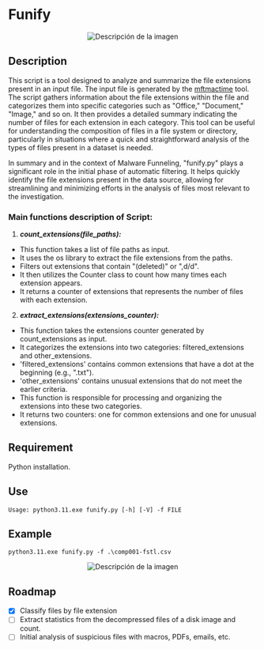 
# Funify

<p align="center">
  <img src="https://github.com/alpine-sec/funify/assets/16635866/50fe93b2-2f53-4f07-9b78-f7633540bef5" alt="Descripción de la imagen">
</p>

## Description
This script is a tool designed to analyze and summarize the file extensions present in an input file. The input file is generated by the [mftmactime](https://github.com/kero99/mftmactime) tool. The script gathers information about the file extensions within the file and categorizes them into specific categories such as "Office," "Document," "Image," and so on. It then provides a detailed summary indicating the number of files for each extension in each category. This tool can be useful for understanding the composition of files in a file system or directory, particularly in situations where a quick and straightforward analysis of the types of files present in a dataset is needed.

In summary and in the context of Malware Funneling, "funify.py" plays a significant role in the initial phase of automatic filtering. It helps quickly identify the file extensions present in the data source, allowing for streamlining and minimizing efforts in the analysis of files most relevant to the investigation.

### Main functions description of Script:


1. ***count_extensions(file_paths):***

- This function takes a list of file paths as input.
- It uses the os library to extract the file extensions from the paths.
- Filters out extensions that contain "(deleted)" or ",d/d".
- It then utilizes the Counter class to count how many times each extension appears.
- It returns a counter of extensions that represents the number of files with each extension.
  
2. ***extract_extensions(extensions_counter):***

- This function takes the extensions counter generated by count_extensions as input.
- It categorizes the extensions into two categories: filtered_extensions and other_extensions.
- 'filtered_extensions' contains common extensions that have a dot at the beginning (e.g., ".txt").
- 'other_extensions' contains unusual extensions that do not meet the earlier criteria.
- This function is responsible for processing and organizing the extensions into these two categories.
- It returns two counters: one for common extensions and one for unusual extensions.


## Requirement
Python installation.

## Use
```
Usage: python3.11.exe funify.py [-h] [-V] -f FILE
```
## Example
```
python3.11.exe funify.py -f .\comp001-fstl.csv
```
<p align="center">
  <img src="https://github.com/alpine-sec/funify/assets/16635866/fb74c603-d9b6-4f50-8b2c-03b3288f5030" alt="Descripción de la imagen">
</p>

## Roadmap

- [x] Classify files by file extension
- [ ] Extract statistics from the decompressed files of a disk image and count.
- [ ] Initial analysis of suspicious files with macros, PDFs, emails, etc.
